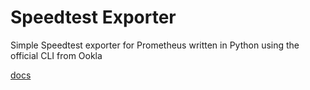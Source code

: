 # Speedtest Exporter

Simple Speedtest exporter for Prometheus written in Python using the official CLI from Ookla

[docs](https://docs.miguelndecarvalho.pt/projects/speedtest-exporter/)
